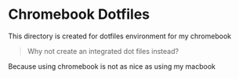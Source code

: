 # Chromebook Dotfiles

This directory is created for dotfiles environment for my chromebook

> Why not create an integrated dot files instead?

Because using chromebook is not as nice as using my macbook
